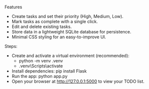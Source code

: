 Features
- Create tasks and set their priority (High, Medium, Low).
- Mark tasks as complete with a single click.
- Edit and delete existing tasks.
- Store data in a lightweight SQLite database for persistence.
- Minimal CSS styling for an easy-to-improve UI.

Steps: 
- Create and activate a virtual environment (recommended):
    - python -m venv .venv
    - .venv\Scripts\activate     
- Install dependencies:
    pip install Flask
- Run the app:
    python app.py
- Open your browser at http://127.0.0.1:5000 to view your TODO list.
